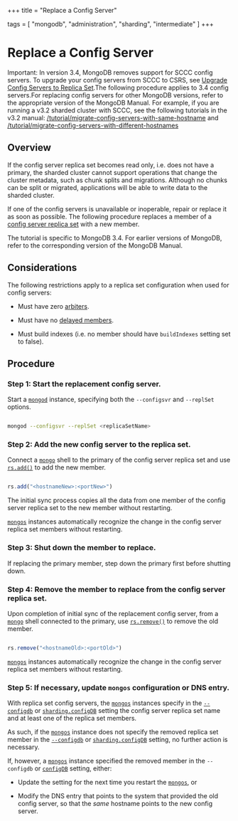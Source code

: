 +++
title = "Replace a Config Server"

tags = [
"mongodb",
"administration",
"sharding",
"intermediate" ]
+++

# Replace a Config Server

Important: In version 3.4, MongoDB removes support for SCCC config servers. To upgrade your config servers from SCCC to CSRS, see [Upgrade Config Servers to Replica Set](https://docs.mongodb.com/manual/tutorial/upgrade-config-servers-to-replica-set).The following procedure applies to 3.4 config servers.For replacing config servers for other MongoDB versions, refer to the appropriate version of the MongoDB Manual. For example, if you are running a v3.2 sharded cluster with SCCC, see the following tutorials in the v3.2 manual: [/tutorial/migrate-config-servers-with-same-hostname](https://docs.mongodb.com/v3.2/tutorial/migrate-config-servers-with-same-hostname) and [/tutorial/migrate-config-servers-with-different-hostnames](https://docs.mongodb.com/v3.2/tutorial/migrate-config-servers-with-different-hostnames)


## Overview

If the config server replica set becomes read only, i.e. does not
have a primary, the sharded cluster cannot support operations that change
the cluster metadata, such as chunk splits and migrations. Although no
chunks can be split or migrated, applications will be able to write data
to the sharded cluster.

If one of the config servers is unavailable or inoperable, repair or
replace it as soon as possible. The following procedure replaces a member
of a [config server replica set](https://docs.mongodb.com/manual/core/sharded-cluster-config-servers/#sharding-config-server) with a new
member.

The tutorial is specific to MongoDB 3.4. For earlier versions of
MongoDB, refer to the corresponding version of the MongoDB Manual.


## Considerations

The following restrictions apply to a replica set configuration when used
for config servers:

* Must have zero [arbiters](https://docs.mongodb.com/manual/core/replica-set-arbiter).

* Must have no [delayed members](https://docs.mongodb.com/manual/core/replica-set-delayed-member).

* Must build indexes (i.e. no member should have ``buildIndexes`` setting set to false).


## Procedure


### Step 1: Start the replacement config server.

Start a [``mongod``](https://docs.mongodb.com/manual/reference/program/mongod/#bin.mongod) instance, specifying both the ``--configsvr``
and ``--replSet`` options.

```sh

mongod --configsvr --replSet <replicaSetName>

```


### Step 2: Add the new config server to the replica set.

Connect a [``mongo``](https://docs.mongodb.com/manual/reference/program/mongo/#bin.mongo) shell to the primary of the config server
replica set and use [``rs.add()``](https://docs.mongodb.com/manual/reference/method/rs.add/#rs.add) to add the new member.

```javascript

rs.add("<hostnameNew>:<portNew>")

```

The initial sync process copies all the data from one member of the
config server replica set to the new member without restarting.

[``mongos``](https://docs.mongodb.com/manual/reference/program/mongos/#bin.mongos) instances automatically recognize the change in the
config server replica set members without restarting.


### Step 3: Shut down the member to replace.

If replacing the primary member, step down the primary first before
shutting down.


### Step 4: Remove the member to replace from the config server replica set.

Upon completion of initial sync of the replacement config server,
from a [``mongo``](https://docs.mongodb.com/manual/reference/program/mongo/#bin.mongo) shell connected to the primary, use
[``rs.remove()``](https://docs.mongodb.com/manual/reference/method/rs.remove/#rs.remove) to remove the old member.

```javascript

rs.remove("<hostnameOld>:<portOld>")

```

[``mongos``](https://docs.mongodb.com/manual/reference/program/mongos/#bin.mongos) instances automatically recognize the change in the
config server replica set members without restarting.


### Step 5: If necessary, update ``mongos`` configuration or DNS entry.

With replica set config servers, the [``mongos``](https://docs.mongodb.com/manual/reference/program/mongos/#bin.mongos) instances specify
in the [``--configdb``](https://docs.mongodb.com/manual/reference/program/mongos/#cmdoption-configdb) or [``sharding.configDB``](https://docs.mongodb.com/manual/reference/configuration-options/#sharding.configDB) setting the config
server replica set name and at least one of the replica set members.

As such, if the [``mongos``](https://docs.mongodb.com/manual/reference/program/mongos/#bin.mongos) instance does not specify the
removed replica set member in the [``--configdb``](https://docs.mongodb.com/manual/reference/program/mongos/#cmdoption-configdb) or
[``sharding.configDB``](https://docs.mongodb.com/manual/reference/configuration-options/#sharding.configDB) setting, no further action is necessary.

If, however, a [``mongos``](https://docs.mongodb.com/manual/reference/program/mongos/#bin.mongos) instance specified the removed
member in the ``--configdb`` or [``configDB``](https://docs.mongodb.com/manual/reference/configuration-options/#sharding.configDB)
setting, either:

* Update the setting for the next time you restart the [``mongos``](https://docs.mongodb.com/manual/reference/program/mongos/#bin.mongos), or

* Modify the DNS entry that points to the system that provided the old config server, so that the *same* hostname points to the new config server.
